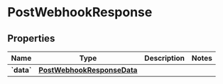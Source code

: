 
# PostWebhookResponse

## Properties
| Name | Type | Description | Notes |
| ------------ | ------------- | ------------- | ------------- |
| **&#x60;data&#x60;** | [**PostWebhookResponseData**](PostWebhookResponseData.md) |  |  |




